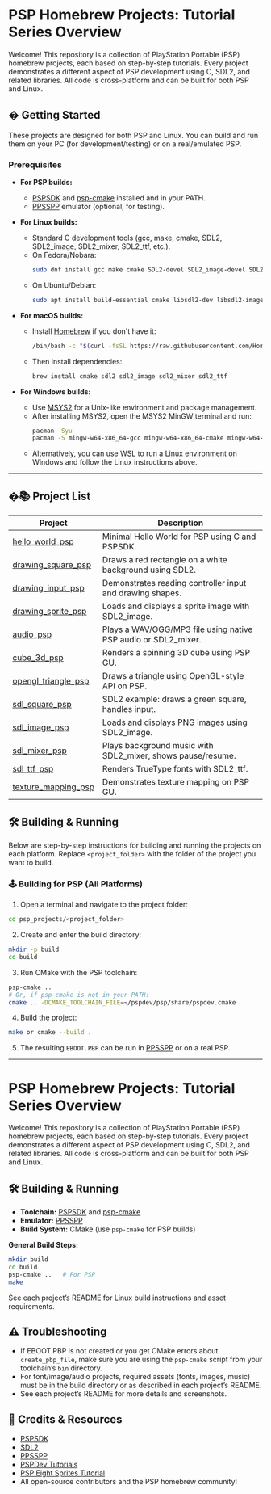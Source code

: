 # PSP Homebrew Projects: Tutorial Series Overview

Welcome! This repository is a collection of PlayStation Portable (PSP) homebrew projects, each based on step-by-step tutorials. Every project demonstrates a different aspect of PSP development using C, SDL2, and related libraries. All code is cross-platform and can be built for both PSP and Linux.

## � Getting Started

These projects are designed for both PSP and Linux. You can build and run them on your PC (for development/testing) or on a real/emulated PSP.


### Prerequisites

- **For PSP builds:**
  - [PSPSDK](https://github.com/pspdev/pspsdk) and [psp-cmake](https://github.com/pspdev/psptoolchain-extra) installed and in your PATH.
  - [PPSSPP](https://www.ppsspp.org/) emulator (optional, for testing).

- **For Linux builds:**
  - Standard C development tools (gcc, make, cmake, SDL2, SDL2_image, SDL2_mixer, SDL2_ttf, etc.).
  - On Fedora/Nobara:
    ```bash
    sudo dnf install gcc make cmake SDL2-devel SDL2_image-devel SDL2_mixer-devel SDL2_ttf-devel
    ```
  - On Ubuntu/Debian:
    ```bash
    sudo apt install build-essential cmake libsdl2-dev libsdl2-image-dev libsdl2-mixer-dev libsdl2-ttf-dev
    ```

- **For macOS builds:**
  - Install [Homebrew](https://brew.sh/) if you don't have it:
    ```bash
    /bin/bash -c "$(curl -fsSL https://raw.githubusercontent.com/Homebrew/install/HEAD/install.sh)"
    ```
  - Then install dependencies:
    ```bash
    brew install cmake sdl2 sdl2_image sdl2_mixer sdl2_ttf
    ```

- **For Windows builds:**
  - Use [MSYS2](https://www.msys2.org/) for a Unix-like environment and package management.
  - After installing MSYS2, open the MSYS2 MinGW terminal and run:
    ```bash
    pacman -Syu
    pacman -S mingw-w64-x86_64-gcc mingw-w64-x86_64-cmake mingw-w64-x86_64-SDL2 mingw-w64-x86_64-SDL2_image mingw-w64-x86_64-SDL2_mixer mingw-w64-x86_64-SDL2_ttf
    ```
  - Alternatively, you can use [WSL](https://docs.microsoft.com/en-us/windows/wsl/) to run a Linux environment on Windows and follow the Linux instructions above.

---

## �📚 Project List

| Project                | Description                                                                 |
|------------------------|-----------------------------------------------------------------------------|
| [hello_world_psp](psp_projects/hello_world_psp)         | Minimal Hello World for PSP using C and PSPSDK.                |
| [drawing_square_psp](psp_projects/drawing_square_psp)   | Draws a red rectangle on a white background using SDL2.         |
| [drawing_input_psp](psp_projects/drawing_input_psp)     | Demonstrates reading controller input and drawing shapes.        |
| [drawing_sprite_psp](psp_projects/drawing_sprite_psp)   | Loads and displays a sprite image with SDL2_image.              |
| [audio_psp](psp_projects/audio_psp)                     | Plays a WAV/OGG/MP3 file using native PSP audio or SDL2_mixer.  |
| [cube_3d_psp](psp_projects/cube_3d_psp)                 | Renders a spinning 3D cube using PSP GU.                        |
| [opengl_triangle_psp](psp_projects/opengl_triangle_psp) | Draws a triangle using OpenGL-style API on PSP.                 |
| [sdl_square_psp](psp_projects/sdl_square_psp)           | SDL2 example: draws a green square, handles input.              |
| [sdl_image_psp](psp_projects/sdl_image_psp)             | Loads and displays PNG images using SDL2_image.                 |
| [sdl_mixer_psp](psp_projects/sdl_mixer_psp)             | Plays background music with SDL2_mixer, shows pause/resume.     |
| [sdl_ttf_psp](psp_projects/sdl_ttf_psp)                 | Renders TrueType fonts with SDL2_ttf.                           |
| [texture_mapping_psp](psp_projects/texture_mapping_psp) | Demonstrates texture mapping on PSP GU.                         |


## 🛠️ Building & Running

Below are step-by-step instructions for building and running the projects on each platform. Replace `<project_folder>` with the folder of the project you want to build.

### 🕹️ Building for PSP (All Platforms)
1. Open a terminal and navigate to the project folder:
  ```bash
  cd psp_projects/<project_folder>
  ```
2. Create and enter the build directory:
  ```bash
  mkdir -p build
  cd build
  ```
3. Run CMake with the PSP toolchain:
  ```bash
  psp-cmake ..
  # Or, if psp-cmake is not in your PATH:
  cmake .. -DCMAKE_TOOLCHAIN_FILE=~/pspdev/psp/share/pspdev.cmake
  ```
4. Build the project:
  ```bash
  make or cmake --build .
  ```
5. The resulting `EBOOT.PBP` can be run in [PPSSPP](https://www.ppsspp.org/) or on a real PSP.

---
  # PSP Homebrew Projects: Tutorial Series Overview

  Welcome! This repository is a collection of PlayStation Portable (PSP) homebrew projects, each based on step-by-step tutorials. Every project demonstrates a different aspect of PSP development using C, SDL2, and related libraries. All code is cross-platform and can be built for both PSP and Linux.
  
  ## 🛠️ Building & Running

  - **Toolchain:** [PSPSDK](https://github.com/pspdev/pspsdk) and [psp-cmake](https://github.com/pspdev/psptoolchain-extra)
  - **Emulator:** [PPSSPP](https://www.ppsspp.org/)
  - **Build System:** CMake (use `psp-cmake` for PSP builds)

  **General Build Steps:**
  ```bash
  mkdir build
  cd build
  psp-cmake ..   # For PSP
  make
  ```
  See each project’s README for Linux build instructions and asset requirements.

  ## ⚠️ Troubleshooting

  - If EBOOT.PBP is not created or you get CMake errors about `create_pbp_file`, make sure you are using the `psp-cmake` script from your toolchain’s `bin` directory.
  - For font/image/audio projects, required assets (fonts, images, music) must be in the build directory or as described in each project’s README.
  - See each project’s README for more details and screenshots.

  ## 🙏 Credits & Resources

- [PSPSDK](https://github.com/pspdev/pspsdk)
- [SDL2](https://www.libsdl.org/)
- [PPSSPP](https://www.ppsspp.org/)
- [PSPDev Tutorials](https://pspdev.github.io/basic_programs.html)
- [PSP Eight Sprites Tutorial](https://www.youtube.com/watch?v=Ox1fq4MuY_s&list=PLzs-CfF4VCbS83bQbHg1Tw-bqvfzr3C__)
- All open-source contributors and the PSP homebrew community!